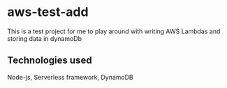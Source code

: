 # aws-test-add
This is a test project for me to play around with writing AWS Lambdas and storing data in dynamoDb

## Technologies used
Node-js, Serverless framework, DynamoDB
